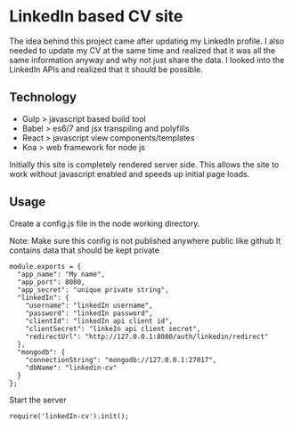 LinkedIn based CV site
======================

The idea behind this project came after updating my LinkedIn profile. I also needed to update my CV at the same time 
and realized that it was all the same information anyway and why not just share the data. I looked into the LinkedIn 
APIs and realized that it should be possible.

Technology
----------

* Gulp > javascript based build tool
* Babel > es6/7 and jsx transpiling and polyfills
* React > javascript view components/templates
* Koa > web framework for node js 

Initially this site is completely rendered server side. This allows the site to work without javascript 
enabled and speeds up initial page loads.

Usage
-----

Create a config.js file in the node working directory.

Note:
Make sure this config is not published anywhere public like github
It contains data that should be kept private
```
module.exports = {
  "app_name": "My name",
  "app_port": 8080,
  "app_secret": "unique private string",
  "linkedIn": {
    "username": "linkedIn username",
    "password": "linkedIn password",
    "clientId": "linkedIn api client id",
    "clientSecret": "linkeIn api client secret",
    "redirectUrl": "http://127.0.0.1:8080/auth/linkedin/redirect"
  },
  "mongodb": {
    "connectionString": "mongodb://127.0.0.1:27017",
    "dbName": "linkedin-cv"
  }
};
```

Start the server
```
require('linkedIn-cv').init();
```
